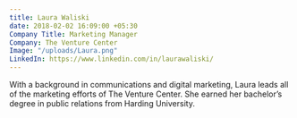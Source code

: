 ```yaml
---
title: Laura Waliski
date: 2018-02-02 16:09:00 +05:30
Company Title: Marketing Manager
Company: The Venture Center
Image: "/uploads/Laura.png"
LinkedIn: https://www.linkedin.com/in/laurawaliski/
---
```


With a background in communications and digital marketing, Laura leads all of the marketing efforts of The Venture Center. She earned her bachelor’s degree in public relations from Harding University.